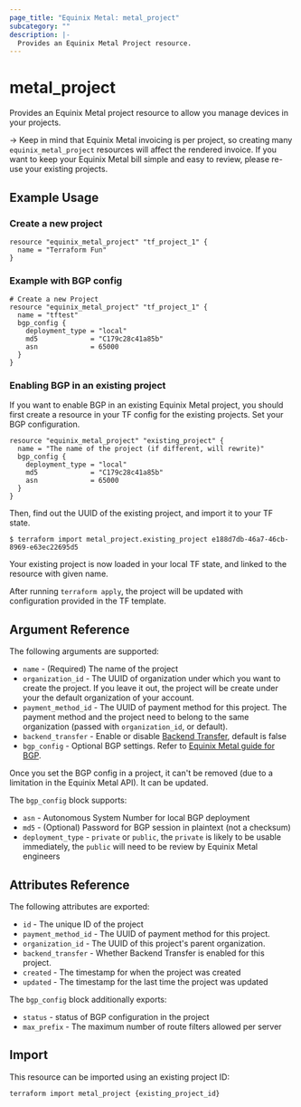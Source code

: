 ```yaml
---
page_title: "Equinix Metal: metal_project"
subcategory: ""
description: |-
  Provides an Equinix Metal Project resource.
---
```


# metal\_project

Provides an Equinix Metal project resource to allow you manage devices
in your projects.

-> Keep in mind that Equinix Metal invoicing is per project, so creating many `equinix_metal_project` resources will affect the rendered invoice. If you want to keep your Equinix Metal bill simple and easy to review, please re-use your existing projects.

## Example Usage

### Create a new project

```hcl
resource "equinix_metal_project" "tf_project_1" {
  name = "Terraform Fun"
}
```

### Example with BGP config

```hcl
# Create a new Project
resource "equinix_metal_project" "tf_project_1" {
  name = "tftest"
  bgp_config {
    deployment_type = "local"
    md5             = "C179c28c41a85b"
    asn             = 65000
  }
}
```

### Enabling BGP in an existing project

If you want to enable BGP in an existing Equinix Metal project, you should first create a resource in your TF config for the existing projects. Set your BGP configuration.

```hcl
resource "equinix_metal_project" "existing_project" {
  name = "The name of the project (if different, will rewrite)"
  bgp_config {
    deployment_type = "local"
    md5             = "C179c28c41a85b"
    asn             = 65000
  }
}
```

Then, find out the UUID of the existing project, and import it to your TF state.

```
$ terraform import metal_project.existing_project e188d7db-46a7-46cb-8969-e63ec22695d5
```

Your existing project is now loaded in your local TF state, and linked to the resource with given name.

After running `terraform apply`, the project will be updated with configuration provided in the TF template.

## Argument Reference

The following arguments are supported:

* `name` - (Required) The name of the project
* `organization_id` - The UUID of organization under which you want to create the project. If you leave it out, the project will be create under your the default organization of your account.
* `payment_method_id` - The UUID of payment method for this project. The payment method and the project need to belong to the same organization (passed with `organization_id`, or default).
* `backend_transfer` - Enable or disable [Backend Transfer](https://metal.equinix.com/developers/docs/networking/backend-transfer/), default is false
* `bgp_config` - Optional BGP settings. Refer to [Equinix Metal guide for BGP](https://metal.equinix.com/developers/docs/networking/local-global-bgp/).

Once you set the BGP config in a project, it can't be removed (due to a limitation in the Equinix Metal API). It can be updated.

The `bgp_config` block supports:

* `asn` - Autonomous System Number for local BGP deployment
* `md5` - (Optional) Password for BGP session in plaintext (not a checksum)
* `deployment_type` - `private` or `public`, the `private` is likely to be usable immediately, the `public` will need to be review by Equinix Metal engineers

## Attributes Reference

The following attributes are exported:

* `id` - The unique ID of the project
* `payment_method_id` - The UUID of payment method for this project.
* `organization_id` - The UUID of this project's parent organization.
* `backend_transfer` - Whether Backend Transfer is enabled for this project.
* `created` - The timestamp for when the project was created
* `updated` - The timestamp for the last time the project was updated

The `bgp_config` block additionally exports:

* `status` - status of BGP configuration in the project
* `max_prefix` - The maximum number of route filters allowed per server

## Import

This resource can be imported using an existing project ID:

```sh
terraform import metal_project {existing_project_id}
```
